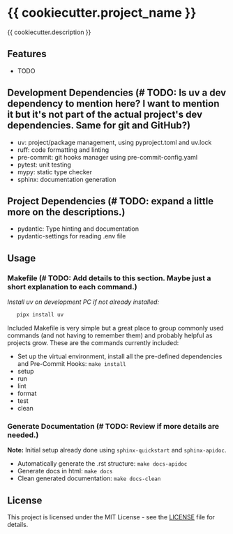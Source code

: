 # {{ cookiecutter.project_name }}

{{ cookiecutter.description }}

## Features

- TODO

## Development Dependencies (# TODO: Is uv a dev dependency to mention here? I want to mention it but it's not part of the actual project's dev dependencies. Same for git and GitHub?)
- uv: project/package management, using pyproject.toml and uv.lock
- ruff: code formatting and linting
- pre-commit: git hooks manager using pre-commit-config.yaml
- pytest: unit testing
- mypy: static type checker
- sphinx: documentation generation

## Project Dependencies (# TODO: expand a little more on the descriptions.)
- pydantic: Type hinting and documentation
- pydantic-settings for reading .env file


## Usage

### Makefile (# TODO: Add details to this section. Maybe just a short explanation to each command.)
*Install uv on development PC if not already installed:*
```bash
   pipx install uv
```

Included Makefile is very simple but a great place to group commonly used commands (and not having to remember them) and probably helpful as projects grow. These are the commands currently included:
- Set up the virtual environment, install all the pre-defined dependencies and Pre-Commit Hooks: `make install`
- setup
- run
- lint
- format
- test
- clean

### Generate Documentation (# TODO: Review if more details are needed.)
**Note:** Initial setup already done using `sphinx-quickstart` and `sphinx-apidoc`.
- Automatically generate the .rst structure: `make docs-apidoc`
- Generate docs in html: `make docs`
- Clean generated documentation: `make docs-clean`

## License
This project is licensed under the MIT License - see the [LICENSE](LICENSE) file for details.
